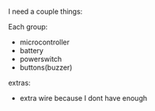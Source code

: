 I need a couple things: 

Each group:
+ microcontroller
+ battery
+ powerswitch
+ buttons(buzzer)


extras:
+ extra wire because I dont have enough
